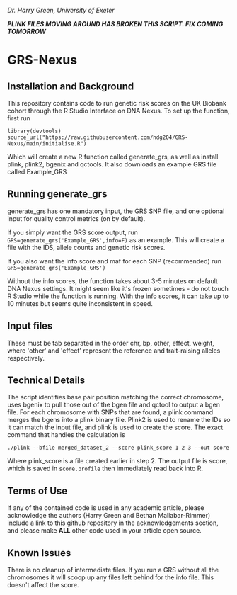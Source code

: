 *Dr. Harry Green, University of Exeter*

***PLINK FILES MOVING AROUND HAS BROKEN THIS SCRIPT. FIX COMING TOMORROW***

# GRS-Nexus

## Installation and Background

This repository contains code to run genetic risk scores on the UK Biobank cohort through the R Studio Interface on DNA Nexus. To set up the function, first run

```
library(devtools)
source_url("https://raw.githubusercontent.com/hdg204/GRS-Nexus/main/initialise.R")
```

Which will create a new R function called generate_grs, as well as install plink, plink2, bgenix and qctools. It also downloads an example GRS file called Example_GRS

## Running generate_grs

generate_grs has one mandatory input, the GRS SNP file, and one optional input for quality control metrics (on by default).

If you simply want the GRS score output, run `GRS=generate_grs('Example_GRS',info=F)` as an example. This will create a file with the IDS, allele counts and genetic risk scores.

If you also want the info score and maf for each SNP (recommended) run `GRS=generate_grs('Example_GRS')`

Without the info scores, the function takes about 3-5 minutes on default DNA Nexus settings. It might seem like it's frozen sometimes - do not touch R Studio while the function is running. With the info scores, it can take up to 10 minutes but seems quite inconsistent in speed.

## Input files

These must be tab separated in the order chr, bp, other, effect, weight, where 'other' and 'effect' represent the reference and trait-raising alleles respectively.

## Technical Details

The script identifies base pair position matching the correct chromosome, uses bgenix to pull those out of the bgen file and qctool to output a bgen file. For each chromosome with SNPs that are found, a plink command merges the bgens into a plink binary file. Plink2 is used to rename the IDs so it can match the input file, and plink is used to create the score. The exact command that handles the calculation is

`./plink --bfile merged_dataset_2 --score plink_score 1 2 3 --out score`

Where plink_score is a file created earlier in step 2. The  output file is score, which is saved in `score.profile` then immediately read back into R.

## Terms of Use

If any of the contained code is used in any academic article, please acknowledge the authors (Harry Green and Bethan Mallabar-Rimmer) include a link to this github repository in the acknowledgements section, and please make **ALL** other code used in your article open source.

## Known Issues

There is no cleanup of intermediate files. If you run a GRS without all the chromosomes it will scoop up any files left behind for the info file. This doesn't affect the score.
